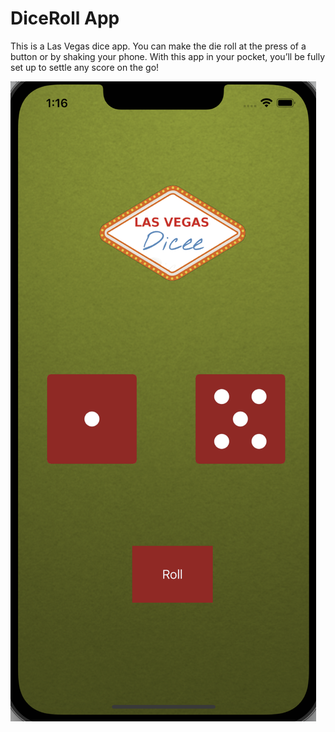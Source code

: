 # DiceRoll App
This is a Las Vegas dice app. You can make the die roll at the press of a button or by shaking your phone.
With this app in your pocket, you’ll be fully set up to settle any score on the go!



![alt text](appimage.png)
